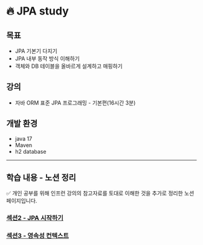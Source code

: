 # 🔥 JPA study

## 목표
- JPA 기본기 다지기
- JPA 내부 동작 방식 이해하기
- 객체와 DB 테이블을 올바르게 설계하고 매핑하기

## 강의
- 자바 ORM 표준 JPA 프로그래밍 - 기본편(16시간 3분)

## 개발 환경
- java 17
- Maven
- h2 database

---
## 학습 내용 - 노션 정리
✅ 개인 공부를 위해 인프런 강의의 참고자료를 토대로 이해한 것을 추가로 정리한 노션 페이지입니다.
### [섹션2 - JPA 시작하기](https://www.notion.so/2-JPA-2b1ef47d5e27485eb22ec435f03784fb?pvs=4)
### [섹션3 - 영속성 컨텍스트](https://www.notion.so/3-67ff40ce01a54b67b8a8afb84f074f8e?pvs=4)